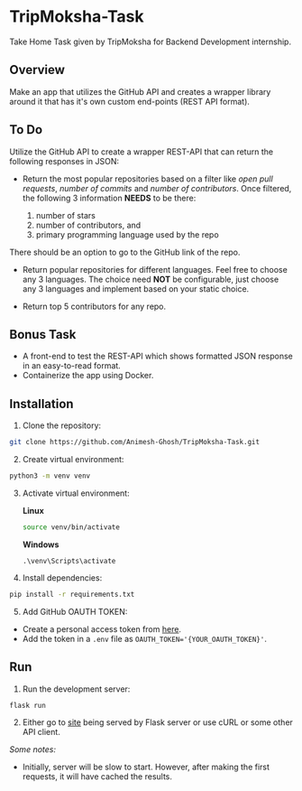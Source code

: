 # TripMoksha-Task

Take Home Task given by TripMoksha for Backend Development internship.

## Overview

Make an app that utilizes the GitHub API and creates a wrapper library around it that has it's own custom end-points (REST API format).

## To Do

Utilize the GitHub API to create a wrapper REST-API that can return the following responses in JSON:

* Return the most popular repositories based on a filter like *open pull requests*, *number of commits* and *number of contributors*. Once filtered, the following 3 information **NEEDS** to be there:

    1. number of stars
    2. number of contributors, and
    3. primary programming language used by the repo

There should be an option to go to the GitHub link of the repo.

* Return popular repositories for different languages. Feel free to choose any 3 languages. The choice need **NOT** be configurable, just choose any 3 languages and implement based on your static choice.

* Return top 5 contributors for any repo.

## Bonus Task

* A front-end to test the REST-API which shows formatted JSON response in an easy-to-read format.
* Containerize the app using Docker.

## Installation

1. Clone the repository:

```bash
git clone https://github.com/Animesh-Ghosh/TripMoksha-Task.git
```

2. Create virtual environment:

```bash
python3 -m venv venv
```

3. Activate virtual environment:

	**Linux**
	```bash
	source venv/bin/activate
	```
	**Windows**
	```pwsh
	.\venv\Scripts\activate
	```

4. Install dependencies:

```bash
pip install -r requirements.txt
```

5. Add GitHub OAUTH TOKEN:
* Create a personal access token from [here](https://github.com/settings/tokens).
* Add the token in a `.env` file as `OAUTH_TOKEN='{YOUR_OAUTH_TOKEN}'`.

## Run

1. Run the development server:

```bash
flask run
```

2. Either go to [site](127.0.0.1:5000) being served by Flask server or use cURL or some other API client.

*Some notes:*
* Initially, server will be slow to start. However, after making the first requests, it will have cached the results.